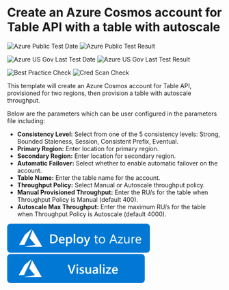 # Create an Azure Cosmos account for Table API with a table with autoscale

![Azure Public Test Date](https://azurequickstartsservice.blob.core.windows.net/badges/101-cosmosdb-table-autoscale/PublicLastTestDate.svg)
![Azure Public Test Result](https://azurequickstartsservice.blob.core.windows.net/badges/101-cosmosdb-table-autoscale/PublicDeployment.svg)

![Azure US Gov Last Test Date](https://azurequickstartsservice.blob.core.windows.net/badges/101-cosmosdb-table-autoscale/FairfaxLastTestDate.svg)
![Azure US Gov Last Test Result](https://azurequickstartsservice.blob.core.windows.net/badges/101-cosmosdb-table-autoscale/FairfaxDeployment.svg)

![Best Practice Check](https://azurequickstartsservice.blob.core.windows.net/badges/101-cosmosdb-table-autoscale/BestPracticeResult.svg)
![Cred Scan Check](https://azurequickstartsservice.blob.core.windows.net/badges/101-cosmosdb-table-autoscale/CredScanResult.svg)

This template will create an Azure Cosmos account for Table API, provisioned for two regions, then provision a table with autoscale throughput.

Below are the parameters which can be user configured in the parameters file including:

- **Consistency Level:** Select from one of the 5 consistency levels: Strong, Bounded Staleness, Session, Consistent Prefix, Eventual.
- **Primary Region:** Enter location for primary region.
- **Secondary Region:** Enter location for secondary region.
- **Automatic Failover:** Select whether to enable automatic failover on the account.
- **Table Name:** Enter the table name for the account.
- **Throughput Policy:** Select Manual or Autoscale throughput policy.
- **Manual Provisioned Throughput:** Enter the RU/s for the table when Throughput Policy is Manual (default 400).
- **Autoscale Max Throughput:** Enter the maximum RU/s for the table when Throughput Policy is Autoscale (default 4000).

[![Deploy To Azure](https://raw.githubusercontent.com/Azure/azure-quickstart-templates/master/1-CONTRIBUTION-GUIDE/images/deploytoazure.svg?sanitize=true)](https://portal.azure.com/#create/Microsoft.Template/uri/https%3A%2F%2Fraw.githubusercontent.com%2FAzure%2Fazure-quickstart-templates%2Fmaster%2F101-cosmosdb-table-autoscale%2Fazuredeploy.json)  [![Visualize](https://raw.githubusercontent.com/Azure/azure-quickstart-templates/master/1-CONTRIBUTION-GUIDE/images/visualizebutton.svg?sanitize=true)](http://armviz.io/#/?load=https%3A%2F%2Fraw.githubusercontent.com%2FAzure%2Fazure-quickstart-templates%2Fmaster%2F101-cosmosdb-table-autoscale%2Fazuredeploy.json)
